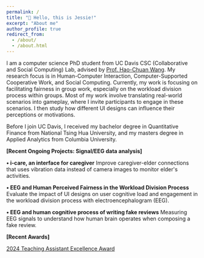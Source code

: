 ```yaml
---
permalink: /
title: "👋 Hello, this is Jessie!"
excerpt: "About me"
author_profile: true
redirect_from: 
  - /about/
  - /about.html
---
```


I am a computer science PhD student from UC Davis CSC (Collaborative and Social Computing) Lab, advised by [Prof. Hao-Chuan Wang](https://www.haochuanwang.info/). My research focus is in Human-Computer Interaction, Computer-Supported Cooperative Work, and Social Computing. Currently, my work is focusing on facilitating fairness in group work, especially on the workload division process within groups. Most of my work involve translating real-world scenarios into gameplay, where I invite participants to engage in these scenarios. I then study how different UI designs can influence their perceptions or motivations.

Before I join UC Davis, I received my bachelor degree in Quantitative Finance from National Tsing Hua University, and my masters degree in Applied Analytics from Columbia University.

**[Recent Ongoing Projects: Signal/EEG data analysis]**

**• i-care, an interface for caregiver**
Improve caregiver-elder connections that uses vibration data instead of camera images to monitor elder's activities.

**• EEG and Human Perceived Fairness in the Workload Division Process**
Evaluate the impact of UI designs on user cognitive load and engagement in the workload division process with electroencephalogram (EEG).

**• EEG and human cognitive process of writing fake reviews**
Measuring EEG signals to understand how human brain operates when composing a fake review.

**[Recent Awards]**

[2024 Teaching Assistant Excellence Award](https://engineering.ucdavis.edu/news/departments-recognize-faculty-and-students-excellence-teaching-learning)



